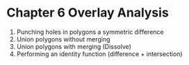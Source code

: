 # Chapter 6 Overlay Analysis

  1. Punching holes in polygons a symmetric difference
  2. Union polygons without merging
  3. Union polygons with merging (Dissolve)
  4. Performing an identity function (difference + intersection)
